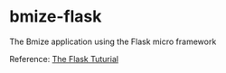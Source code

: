 # bmize-flask
The Bmize application using the Flask micro framework

Reference: [The Flask Tuturial](https://flask.palletsprojects.com/en/1.1.x/tutorial/)